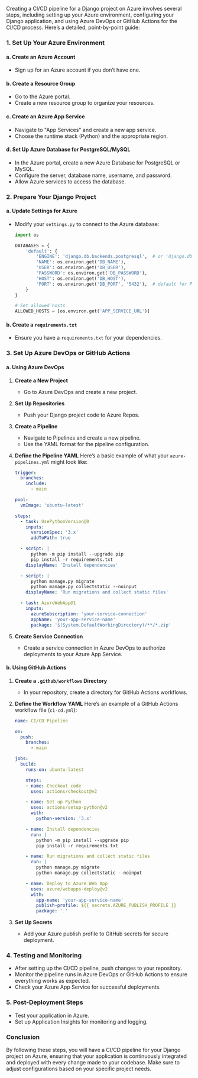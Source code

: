 Creating a CI/CD pipeline for a Django project on Azure involves several steps, including setting up your Azure environment, configuring your Django application, and using Azure DevOps or GitHub Actions for the CI/CD process. Here’s a detailed, point-by-point guide:

### 1. **Set Up Your Azure Environment**

#### a. Create an Azure Account
- Sign up for an Azure account if you don’t have one.

#### b. Create a Resource Group
- Go to the Azure portal.
- Create a new resource group to organize your resources.

#### c. Create an Azure App Service
- Navigate to "App Services" and create a new app service.
- Choose the runtime stack (Python) and the appropriate region.

#### d. Set Up Azure Database for PostgreSQL/MySQL
- In the Azure portal, create a new Azure Database for PostgreSQL or MySQL.
- Configure the server, database name, username, and password.
- Allow Azure services to access the database.

### 2. **Prepare Your Django Project**

#### a. Update Settings for Azure
- Modify your `settings.py` to connect to the Azure database:
  
  ```python
  import os

  DATABASES = {
      'default': {
          'ENGINE': 'django.db.backends.postgresql',  # or 'django.db.backends.mysql'
          'NAME': os.environ.get('DB_NAME'),
          'USER': os.environ.get('DB_USER'),
          'PASSWORD': os.environ.get('DB_PASSWORD'),
          'HOST': os.environ.get('DB_HOST'),
          'PORT': os.environ.get('DB_PORT', '5432'),  # default for PostgreSQL
      }
  }

  # Set allowed hosts
  ALLOWED_HOSTS = [os.environ.get('APP_SERVICE_URL')]
  ```

#### b. Create a `requirements.txt`
- Ensure you have a `requirements.txt` for your dependencies.

### 3. **Set Up Azure DevOps or GitHub Actions**

#### a. Using Azure DevOps

1. **Create a New Project**
   - Go to Azure DevOps and create a new project.

2. **Set Up Repositories**
   - Push your Django project code to Azure Repos.

3. **Create a Pipeline**
   - Navigate to Pipelines and create a new pipeline.
   - Use the YAML format for the pipeline configuration.

4. **Define the Pipeline YAML**
   Here’s a basic example of what your `azure-pipelines.yml` might look like:

   ```yaml
   trigger:
     branches:
       include:
         - main

   pool:
     vmImage: 'ubuntu-latest'

   steps:
     - task: UsePythonVersion@0
       inputs:
         versionSpec: '3.x'
         addToPath: true

     - script: |
         python -m pip install --upgrade pip
         pip install -r requirements.txt
       displayName: 'Install dependencies'

     - script: |
         python manage.py migrate
         python manage.py collectstatic --noinput
       displayName: 'Run migrations and collect static files'

     - task: AzureWebApp@1
       inputs:
         azureSubscription: 'your-service-connection'
         appName: 'your-app-service-name'
         package: '$(System.DefaultWorkingDirectory)/**/*.zip'
   ```

5. **Create Service Connection**
   - Create a service connection in Azure DevOps to authorize deployments to your Azure App Service.

#### b. Using GitHub Actions

1. **Create a `.github/workflows` Directory**
   - In your repository, create a directory for GitHub Actions workflows.

2. **Define the Workflow YAML**
   Here’s an example of a GitHub Actions workflow file (`ci-cd.yml`):

   ```yaml
   name: CI/CD Pipeline

   on:
     push:
       branches:
         - main

   jobs:
     build:
       runs-on: ubuntu-latest

       steps:
       - name: Checkout code
         uses: actions/checkout@v2

       - name: Set up Python
         uses: actions/setup-python@v2
         with:
           python-version: '3.x'

       - name: Install dependencies
         run: |
           python -m pip install --upgrade pip
           pip install -r requirements.txt

       - name: Run migrations and collect static files
         run: |
           python manage.py migrate
           python manage.py collectstatic --noinput

       - name: Deploy to Azure Web App
         uses: azure/webapps-deploy@v2
         with:
           app-name: 'your-app-service-name'
           publish-profile: ${{ secrets.AZURE_PUBLISH_PROFILE }}
           package: '.'
   ```

3. **Set Up Secrets**
   - Add your Azure publish profile to GitHub secrets for secure deployment.

### 4. **Testing and Monitoring**

- After setting up the CI/CD pipeline, push changes to your repository.
- Monitor the pipeline runs in Azure DevOps or GitHub Actions to ensure everything works as expected.
- Check your Azure App Service for successful deployments.

### 5. **Post-Deployment Steps**

- Test your application in Azure.
- Set up Application Insights for monitoring and logging.

### Conclusion

By following these steps, you will have a CI/CD pipeline for your Django project on Azure, ensuring that your application is continuously integrated and deployed with every change made to your codebase. Make sure to adjust configurations based on your specific project needs.